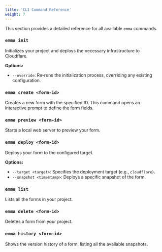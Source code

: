 ```yaml
---
title: 'CLI Command Reference'
weight: 7
---
```


This section provides a detailed reference for all available `emma` commands.

### `emma init`

Initializes your project and deploys the necessary infrastructure to Cloudflare.

**Options:**

- `--override`: Re-runs the initialization process, overriding any existing configuration.

### `emma create <form-id>`

Creates a new form with the specified ID. This command opens an interactive prompt to define the form fields.

### `emma preview <form-id>`

Starts a local web server to preview your form.

### `emma deploy <form-id>`

Deploys your form to the configured target.

**Options:**

- `--target <target>`: Specifies the deployment target (e.g., `cloudflare`).
- `--snapshot <timestamp>`: Deploys a specific snapshot of the form.

### `emma list`

Lists all the forms in your project.

### `emma delete <form-id>`

Deletes a form from your project.

### `emma history <form-id>`

Shows the version history of a form, listing all the available snapshots.

